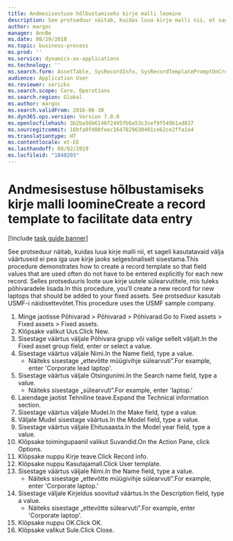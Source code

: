 ```yaml
---
title: Andmesisestuse hõlbustamiseks kirje malli loomine
description: See protseduur näitab, kuidas luua kirje malli nii, et sageli kasutatavaid välja väärtuseid ei pea iga uue kirje jaoks selgesõnaliselt sisestama.
author: margoc
manager: AnnBe
ms.date: 08/29/2018
ms.topic: business-process
ms.prod: ''
ms.service: dynamics-ax-applications
ms.technology: ''
ms.search.form: AssetTable, SysRecordInfo, SysRecordTemplatePromptOnCreate
audience: Application User
ms.reviewer: sericks
ms.search.scope: Core, Operations
ms.search.region: Global
ms.author: margoc
ms.search.validFrom: 2016-06-30
ms.dyn365.ops.version: Version 7.0.0
ms.openlocfilehash: 3b2ba56b6146f2495fb6a53c3cef9f549b1ad837
ms.sourcegitcommit: 16bfa0fd08feec1647829630401ce62ce2ffa1a4
ms.translationtype: HT
ms.contentlocale: et-EE
ms.lasthandoff: 08/02/2019
ms.locfileid: "1848203"
---
```

# <a name="create-a-record-template-to-facilitate-data-entry"></a><span data-ttu-id="a6067-103">Andmesisestuse hõlbustamiseks kirje malli loomine</span><span class="sxs-lookup"><span data-stu-id="a6067-103">Create a record template to facilitate data entry</span></span>

[!include [task guide banner](../../includes/task-guide-banner.md)]

<span data-ttu-id="a6067-104">See protseduur näitab, kuidas luua kirje malli nii, et sageli kasutatavaid välja väärtuseid ei pea iga uue kirje jaoks selgesõnaliselt sisestama.</span><span class="sxs-lookup"><span data-stu-id="a6067-104">This procedure demonstrates how to create a record template so that field values that are used often do not have to be entered explicitly for each new record.</span></span> <span data-ttu-id="a6067-105">Selles protseduuris loote uue kirje uutele sülearvutitele, mis tuleks põhivaradele lisada.</span><span class="sxs-lookup"><span data-stu-id="a6067-105">In this procedure, you’ll create a new record for new laptops that should be added to your fixed assets.</span></span> <span data-ttu-id="a6067-106">See protseduur kasutab USMF-i näidisettevõtet.</span><span class="sxs-lookup"><span data-stu-id="a6067-106">This procedure uses the USMF sample company.</span></span>

1. <span data-ttu-id="a6067-107">Minge jaotisse Põhivarad > Põhivarad > Põhivarad.</span><span class="sxs-lookup"><span data-stu-id="a6067-107">Go to Fixed assets > Fixed assets > Fixed assets.</span></span>
2. <span data-ttu-id="a6067-108">Klõpsake valikut Uus.</span><span class="sxs-lookup"><span data-stu-id="a6067-108">Click New.</span></span>
3. <span data-ttu-id="a6067-109">Sisestage väärtus väljale Põhivara grupp või valige sellelt väljalt.</span><span class="sxs-lookup"><span data-stu-id="a6067-109">In the Fixed asset group field, enter or select a value.</span></span>
4. <span data-ttu-id="a6067-110">Sisestage väärtus väljale Nimi.</span><span class="sxs-lookup"><span data-stu-id="a6067-110">In the Name field, type a value.</span></span>
    * <span data-ttu-id="a6067-111">Näiteks sisestage „ettevõtte müügivihje sülearvuti”.</span><span class="sxs-lookup"><span data-stu-id="a6067-111">For example, enter 'Corporate lead laptop'.</span></span>  
5. <span data-ttu-id="a6067-112">Sisestage väärtus väljale Otsingunimi.</span><span class="sxs-lookup"><span data-stu-id="a6067-112">In the Search name field, type a value.</span></span>
    * <span data-ttu-id="a6067-113">Näiteks sisestage „sülearvuti”.</span><span class="sxs-lookup"><span data-stu-id="a6067-113">For example, enter 'laptop.'</span></span>  
6. <span data-ttu-id="a6067-114">Laiendage jaotist Tehniline teave.</span><span class="sxs-lookup"><span data-stu-id="a6067-114">Expand the Technical information section.</span></span>
7. <span data-ttu-id="a6067-115">Sisestage väärtus väljale Mudel.</span><span class="sxs-lookup"><span data-stu-id="a6067-115">In the Make field, type a value.</span></span>
8. <span data-ttu-id="a6067-116">Väljale Mudel sisestage väärtus.</span><span class="sxs-lookup"><span data-stu-id="a6067-116">In the Model field, type a value.</span></span>
9. <span data-ttu-id="a6067-117">Sisestage väärtus väljale Ehitusaasta.</span><span class="sxs-lookup"><span data-stu-id="a6067-117">In the Model year field, type a value.</span></span>
10. <span data-ttu-id="a6067-118">Klõpsake toimingupaanil valikut Suvandid.</span><span class="sxs-lookup"><span data-stu-id="a6067-118">On the Action Pane, click Options.</span></span>
11. <span data-ttu-id="a6067-119">Klõpsake nuppu Kirje teave.</span><span class="sxs-lookup"><span data-stu-id="a6067-119">Click Record info.</span></span>
12. <span data-ttu-id="a6067-120">Klõpsake nuppu Kasutajamall.</span><span class="sxs-lookup"><span data-stu-id="a6067-120">Click User template.</span></span>
13. <span data-ttu-id="a6067-121">Sisestage väärtus väljale Nimi.</span><span class="sxs-lookup"><span data-stu-id="a6067-121">In the Name field, type a value.</span></span>
    * <span data-ttu-id="a6067-122">Näiteks sisestage „ettevõtte müügivihje sülearvuti”.</span><span class="sxs-lookup"><span data-stu-id="a6067-122">For example, enter 'Corporate laptop.'</span></span>  
14. <span data-ttu-id="a6067-123">Sisestage väljale Kirjeldus soovitud väärtus.</span><span class="sxs-lookup"><span data-stu-id="a6067-123">In the Description field, type a value.</span></span>
    * <span data-ttu-id="a6067-124">Näiteks sisestage „ettevõtte sülearvuti”.</span><span class="sxs-lookup"><span data-stu-id="a6067-124">For example, enter 'Corporate laptop'.</span></span>  
15. <span data-ttu-id="a6067-125">Klõpsake nuppu OK.</span><span class="sxs-lookup"><span data-stu-id="a6067-125">Click OK.</span></span>
16. <span data-ttu-id="a6067-126">Klõpsake valikut Sule.</span><span class="sxs-lookup"><span data-stu-id="a6067-126">Click Close.</span></span>


